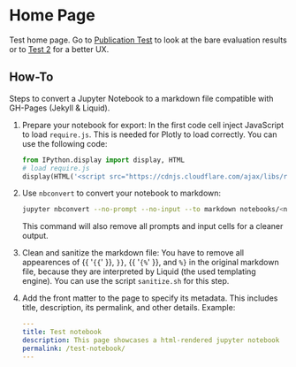 # Home Page

Test home page.
Go to [Publication Test](./Publication-Test.html) to look at the bare evaluation results or to [Test 2](./notebooks/Test2.html) for a better UX.

## How-To

Steps to convert a Jupyter Notebook to a markdown file compatible with GH-Pages (Jekyll & Liquid).

1. Prepare your notebook for export:
   In the first code cell inject JavaScript to load `require.js`.
   This is needed for Plotly to load correctly.
   You can use the following code:

   ```python
   from IPython.display import display, HTML
   # load require.js
   display(HTML('<script src="https://cdnjs.cloudflare.com/ajax/libs/require.js/2.1.10/require.min.js"></script>'))
   ```

2. Use `nbconvert` to convert your notebook to markdown:

   ```bash
   jupyter nbconvert --no-prompt --no-input --to markdown notebooks/<notebook>.ipynb
   ```

   This command will also remove all prompts and input cells for a cleaner output.

3. Clean and sanitize the markdown file:
   You have to remove all appearences of {{ '`{{`' }}, `}}`, {{ '`{%`' }}, and `%}` in the original markdown file, because they are
   interpreted by Liquid (the used templating engine).
   You can use the script `sanitize.sh` for this step.

4. Add the front matter to the page to specify its metadata.
   This includes title, description, its permalink, and other details.
   Example:

   ```yaml
   ---
   title: Test notebook
   description: This page showcases a html-rendered jupyter notebook
   permalink: /test-notebook/
   ---
   ```
